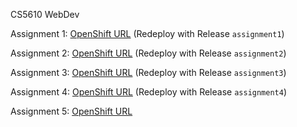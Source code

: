 CS5610 WebDev

Assignment 1:
[OpenShift URL](http://webdev-apanimesh061.rhcloud.com) (Redeploy with Release `assignment1`)

Assignment 2:
[OpenShift URL](http://webdev-apanimesh061.rhcloud.com) (Redeploy with Release `assignment2`)

Assignment 3:
[OpenShift URL](http://webdev-apanimesh061.rhcloud.com) (Redeploy with Release `assignment3`)

Assignment 4:
[OpenShift URL](http://webdev-apanimesh061.rhcloud.com) (Redeploy with Release `assignment4`)

Assignment 5:
[OpenShift URL](http://webdev-apanimesh061.rhcloud.com)